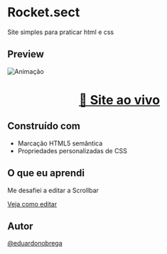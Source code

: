 # Rocket.sect

Site simples para praticar html e css

## Preview

![Animação](https://user-images.githubusercontent.com/87456011/189552714-3b580f66-f269-4394-94d2-01f10d01f8b3.gif)

<div align="center">

  <h1><a href="https://eduardonobrega.github.io/rocketseat-explore/stage-02/rocket-sect/" target="_blank" >👾 Site ao vivo</a></h1>

</div>

## Construído com

- Marcação HTML5 semântica
- Propriedades personalizadas de CSS

## O que eu aprendi

Me desafiei a editar a Scrollbar

[Veja como editar](https://eduardonobrega.notion.site/Editar-Scrollbar-34d911a411d5428a96780929e411c2a2)

## Autor

[@eduardonobrega](https://github.com/eduardonobrega)
